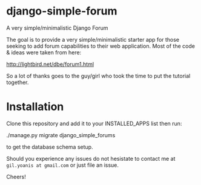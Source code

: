 django-simple-forum
===================

A very simple/minimalistic Django Forum

The goal is to provide a very simple/minimalistic starter app
for those seeking to add forum capabilities to their web application.
Most of the code & ideas were taken from here:

http://lightbird.net/dbe/forum1.html

So a lot of thanks goes to the guy/girl who took the time to put
the tutorial together.

Installation
===================

Clone this repository and add it to your INSTALLED_APPS list then run:

./manage.py migrate django_simple_forums 

to get the database schema setup.

Should you experience any issues do not hesistate to contact me at `gil.yoanis at gmail.com` or just file an issue.

Cheers!
